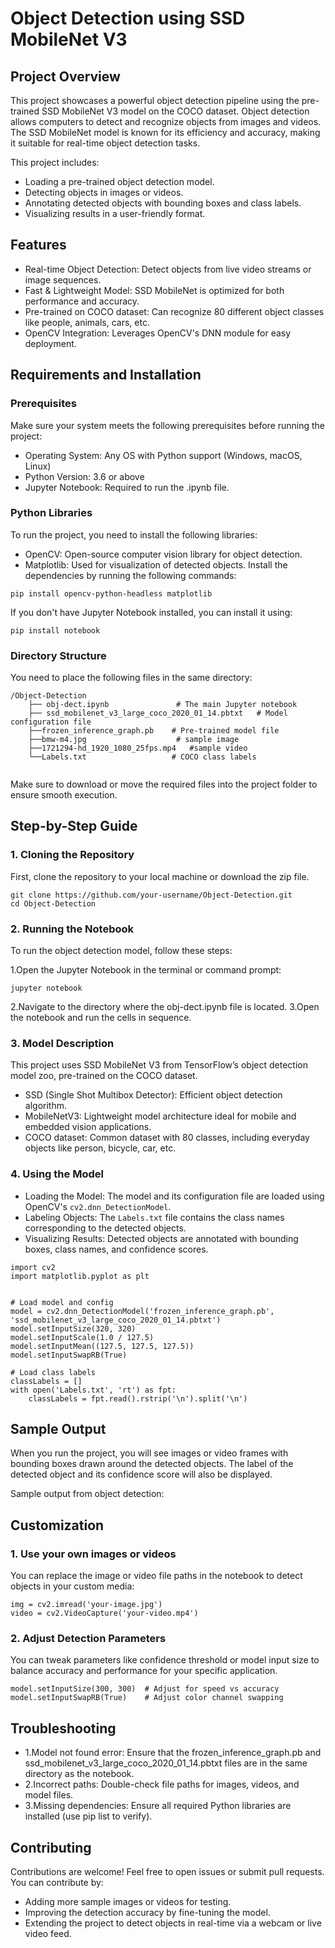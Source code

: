 # Object Detection using SSD MobileNet V3
## Project Overview
This project showcases a powerful object detection pipeline using the pre-trained SSD MobileNet V3 model on the COCO dataset. Object detection allows computers to detect and recognize objects from images and videos. The SSD MobileNet model is known for its efficiency and accuracy, making it suitable for real-time object detection tasks.

This project includes:

- Loading a pre-trained object detection model.
- Detecting objects in images or videos.
- Annotating detected objects with bounding boxes and class labels.
- Visualizing results in a user-friendly format.

## Features
- Real-time Object Detection: Detect objects from live video streams or image sequences.
- Fast & Lightweight Model: SSD MobileNet is optimized for both performance and accuracy.
- Pre-trained on COCO dataset: Can recognize 80 different object classes like people, animals, cars, etc.
- OpenCV Integration: Leverages OpenCV's DNN module for easy deployment.

## Requirements and Installation

### Prerequisites

Make sure your system meets the following prerequisites before running the project:

- Operating System: Any OS with Python support (Windows, macOS, Linux)
- Python Version: 3.6 or above
- Jupyter Notebook: Required to run the .ipynb file.

### Python Libraries
To run the project, you need to install the following libraries:

- OpenCV: Open-source computer vision library for object detection.
- Matplotlib: Used for visualization of detected objects.
Install the dependencies by running the following commands:
```
pip install opencv-python-headless matplotlib
```
If you don't have Jupyter Notebook installed, you can install it using:
```
pip install notebook
```

### Directory Structure
You need to place the following files in the same directory:

```
/Object-Detection
    ├── obj-dect.ipynb               # The main Jupyter notebook
    ├── ssd_mobilenet_v3_large_coco_2020_01_14.pbtxt   # Model configuration file
    ├──frozen_inference_graph.pb    # Pre-trained model file
    ├──bmw-m4.jpg                    # sample image
    ├──1721294-hd_1920_1080_25fps.mp4   #sample video
    └──Labels.txt                   # COCO class labels
    
```
Make sure to download or move the required files into the project folder to ensure smooth execution.

## Step-by-Step Guide
### 1. Cloning the Repository
First, clone the repository to your local machine or download the zip file.
```
git clone https://github.com/your-username/Object-Detection.git
cd Object-Detection
```
### 2. Running the Notebook
To run the object detection model, follow these steps:

1.Open the Jupyter Notebook in the terminal or command prompt:
```
jupyter notebook
```
2.Navigate to the directory where the obj-dect.ipynb file is located.
3.Open the notebook and run the cells in sequence.
### 3. Model Description

This project uses SSD MobileNet V3 from TensorFlow’s object detection model zoo, pre-trained on the COCO dataset.

- SSD (Single Shot Multibox Detector): Efficient object detection algorithm.
- MobileNetV3: Lightweight model architecture ideal for mobile and embedded vision applications.
- COCO dataset: Common dataset with 80 classes, including everyday objects like person, bicycle, car, etc.

### 4. Using the Model

- Loading the Model: The model and its configuration file are loaded using OpenCV's `cv2.dnn_DetectionModel`.
- Labeling Objects: The `Labels.txt` file contains the class names corresponding to the detected objects.
- Visualizing Results: Detected objects are annotated with bounding boxes, class names, and confidence scores.
```
import cv2
import matplotlib.pyplot as plt


# Load model and config
model = cv2.dnn_DetectionModel('frozen_inference_graph.pb', 'ssd_mobilenet_v3_large_coco_2020_01_14.pbtxt')
model.setInputSize(320, 320)
model.setInputScale(1.0 / 127.5)
model.setInputMean((127.5, 127.5, 127.5))
model.setInputSwapRB(True)

# Load class labels
classLabels = []
with open('Labels.txt', 'rt') as fpt:
    classLabels = fpt.read().rstrip('\n').split('\n')
```

## Sample Output
When you run the project, you will see images or video frames with bounding boxes drawn around the detected objects. The label of the detected object and its confidence score will also be displayed.

Sample output from object detection:




## Customization
### 1. Use your own images or videos
You can replace the image or video file paths in the notebook to detect objects in your custom media:
```
img = cv2.imread('your-image.jpg')
video = cv2.VideoCapture('your-video.mp4')
```
### 2. Adjust Detection Parameters
You can tweak parameters like confidence threshold or model input size to balance accuracy and performance for your specific application.

```
model.setInputSize(300, 300)  # Adjust for speed vs accuracy
model.setInputSwapRB(True)    # Adjust color channel swapping
```
## Troubleshooting

- 1.Model not found error: Ensure that the frozen_inference_graph.pb and ssd_mobilenet_v3_large_coco_2020_01_14.pbtxt files are in the same directory as the notebook.
- 2.Incorrect paths: Double-check file paths for images, videos, and model files.
- 3.Missing dependencies: Ensure all required Python libraries are installed (use pip list to verify).

## Contributing
Contributions are welcome! Feel free to open issues or submit pull requests. You can contribute by:

- Adding more sample images or videos for testing.
- Improving the detection accuracy by fine-tuning the model.
- Extending the project to detect objects in real-time via a webcam or live video feed.
